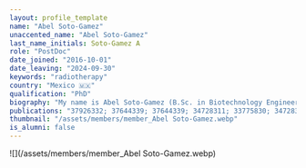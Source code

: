 ```yaml
---
layout: profile_template
name: "Abel Soto-Gamez"
unaccented_name: "Abel Soto-Gamez"
last_name_initials: Soto-Gamez A
role: "PostDoc"
date_joined: "2016-10-01"
date_leaving: "2024-09-30"
keywords: "radiotherapy"
country: "Mexico 🇲🇽"
qualification: "PhD"
biography: "My name is Abel Soto-Gamez (B.Sc. in Biotechnology Engineering ITESM Monterrey Mexico / INSA Lyon France, and M.Sc. in Medical and Pharmaceutical Drug innovation, RUG, Netherlands). In 2016 I started my PhD in the department of Chemical and Pharmaceutical Biology at the University of Groningen in collaboration with the European Research Institute for the Biology of Aging (ERIBA). In my project I specialized in protein-based senotherapeutics. I am currently working as a Post Doctoral researcher in Radiotherapy and Molecular Cell Biology in the Department of Biomedical Science of Cells & Systems at the UMCG, under the supervision of Profs. Drs. Rob Coppes, Sarah Pringe, and Marco Demaria. I am especially interested in the identification of exploitable pathways for the selective elimination of senescent cancer cells in the salivary gland and the use of novel approaches to modulate pro-inflammatory aspects of the senescence-associated secretory phenotype."
publications: "37926332; 37644339; 37644339; 34728311; 33775830; 34728311; 32050662; 31153901; 28111332; 28111332"
thumbnail: "/assets/members/member_Abel Soto-Gamez.webp"
is_alumni: false
---
```


 ![](/assets/members/member_Abel Soto-Gamez.webp)

 